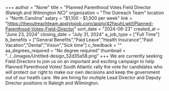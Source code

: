 +++
author = "None"
title = "Planned Parenthood Votes Field Director (Raleigh and Wilmington NC)"
organization = "The Outreach Team"
location = "North Carolina"
salary = "$1,100 - $1,500 per week"
link = "https://theoutreachteam.applytojob.com/apply/42fwuhLwkf/Planned-Parenthood-Votes-Field-Director"
sort_date = "2024-06-23"
created_at = "June 23, 2024"
closing_date = "July 31, 2024"
a_job_type = ["Full Time"]
b_benefits = ["General Benefits","Paid Leave","Health Insurance","Paid Vacation","Dental","Vision","Sick time"]
c_feedback = ""
aa_degrees_required = "No degree required"
thumbnail = "../../images/Untitled-design_52d35a58.png"
+++
We are currently seeking Field Directors to join us on an important and exciting campaign to help Planned Parenthood Votes! South Atlantic rally the vote for candidates who will protect our right to make our own decisions and keep the government out of our health care. We are hiring for multiple Lead Director and Deputy Director positions in Raleigh and Wilmington.
